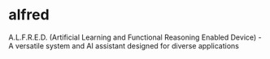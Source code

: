 # alfred
A.L.F.R.E.D. (Artificial Learning and Functional Reasoning Enabled Device) - A versatile system and AI assistant designed for diverse applications
